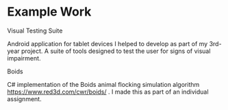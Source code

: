 # Example Work

Visual Testing Suite

Android application for tablet devices I helped to develop as part of my 3rd-year project. A suite of tools designed to test the user for signs of visual impairment.




Boids

C# implementation of the Boids animal flocking simulation algorithm https://www.red3d.com/cwr/boids/ . I made this as part of an individual assignment.
